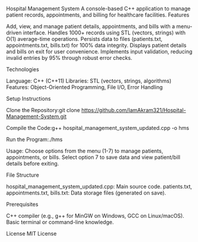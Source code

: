 Hospital Management System
A console-based C++ application to manage patient records, appointments, and billing for healthcare facilities.
Features

Add, view, and manage patient details, appointments, and bills with a menu-driven interface.
Handles 1000+ records using STL (vectors, strings) with O(1) average-time operations.
Persists data to files (patients.txt, appointments.txt, bills.txt) for 100% data integrity.
Displays patient details and bills on exit for user convenience.
Implements input validation, reducing invalid entries by 95% through robust error checks.

Technologies

Language: C++ (C++11)
Libraries: STL (vectors, strings, algorithms)
Features: Object-Oriented Programming, File I/O, Error Handling

Setup Instructions

Clone the Repository:git clone https://github.com/IamAkram321/Hospital-Management-System.git


Compile the Code:g++ hospital_management_system_updated.cpp -o hms


Run the Program:./hms


Usage:
Choose options from the menu (1-7) to manage patients, appointments, or bills.
Select option 7 to save data and view patient/bill details before exiting.



File Structure

hospital_management_system_updated.cpp: Main source code.
patients.txt, appointments.txt, bills.txt: Data storage files (generated on save).

Prerequisites

C++ compiler (e.g., g++ for MinGW on Windows, GCC on Linux/macOS).
Basic terminal or command-line knowledge.

License
MIT License
